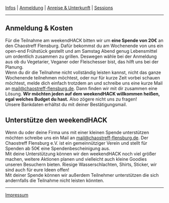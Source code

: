 [Infos](/#das-event) | [Anmeldung](/registration) | [Anreise & Unterkunft](/anreise-unterkunft) | [Sessions](https://pad.chaostreff-flensburg.de/p/wh-sessions)

---

## Anmeldung & Kosten
Für die Teilnahme am weekendHACK bitten wir um **eine Spende von 20€** an den Chaostreff Flensburg. Dafür bekommst du am Wochenende von uns ein open-end Frühstück gestellt und am Samstag Abend genug Lebensmittel um ordentlich zusammen zu grillen. Deswegen wähle bei der Anmeldung aus ob du Vegetarier, Veganer oder Fleischesser bist, das hilft uns bei der Planung.  
Wenn du dir die Teilnahme nicht vollständig leisten kannst, nicht das ganze Wochenende teilnehmen möchtest, oder nur für kurze Zeit vorbei schauen möchtest, melde dich einfach trotzdem an und schreibe uns eine kurze Mail an [mail@chaostreff-flensburg.de](mailto:mail@chaostreff-flensburg.de). Dann finden wir mit dir zusammen eine Lösung. **Wir möchten jeden auf dem weekendHACK willkommen heißen, egal welches Budget du hast.** Also zögere nicht uns zu fragen!  
Unsere Bankdaten erhältst du mit deiner Bestätigungsmail.

## Unterstütze den weekendHACK
Wenn du oder deine Firma uns mit einer kleinen Spende unterstützen möchten schreibe uns ein Mail an [mail@chaostreff-flensburg.de](mailto:mail@chaostreff-flensburg.de). Der Chaostreff Flensburg e.V. ist ein gemeinnütziger Verein und stellt für Spenden ab 50€ eine Spendenbescheinigung aus.  
Mit deine Unterstützung können wir den weekendHACK noch viel größer machen, weitere Aktionen planen und vielleicht auch kleine Goodies unseren Besuchern bieten. Riesige Wasserschlachten, Shirts, Sticker, wir sind auch für eure Ideen offen!  
Mit deiner Spende können wir außerdem Teilnehmer unterstützen die sich andernfalls die Teilnahme nicht leisten könnten.

---
[Impressum](https://chaostreff-flensburg.de/impressum/)
